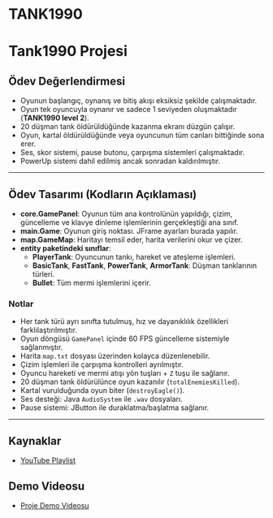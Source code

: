 # TANK1990
# Tank1990 Projesi

## Ödev Değerlendirmesi
- Oyunun başlangıç, oynanış ve bitiş akışı eksiksiz şekilde çalışmaktadır.  
- Oyun tek oyuncuyla oynanır ve sadece 1 seviyeden oluşmaktadır (**TANK1990 level 2**).  
- 20 düşman tank öldürüldüğünde kazanma ekranı düzgün çalışır.  
- Oyun, kartal öldürüldüğünde veya oyuncunun tüm canları bittiğinde sona erer.  
- Ses, skor sistemi, pause butonu, çarpışma sistemleri çalışmaktadır.  
- PowerUp sistemi dahil edilmiş ancak sonradan kaldırılmıştır.  

---

## Ödev Tasarımı (Kodların Açıklaması)
- **core.GamePanel**: Oyunun tüm ana kontrolünün yapıldığı, çizim, güncelleme ve klavye dinleme işlemlerinin gerçekleştiği ana sınıf.  
- **main.Game**: Oyunun giriş noktası. JFrame ayarları burada yapılır.  
- **map.GameMap**: Haritayı temsil eder, harita verilerini okur ve çizer.  
- **entity paketindeki sınıflar**:  
  - **PlayerTank**: Oyuncunun tankı, hareket ve ateşleme işlemleri.  
  - **BasicTank**, **FastTank**, **PowerTank**, **ArmorTank**: Düşman tanklarının türleri.  
  - **Bullet**: Tüm mermi işlemlerini içerir.  

### Notlar
- Her tank türü ayrı sınıfta tutulmuş, hız ve dayanıklılık özellikleri farklılaştırılmıştır.  
- Oyun döngüsü `GamePanel` içinde 60 FPS güncelleme sistemiyle sağlanmıştır.  
- Harita `map.txt` dosyası üzerinden kolayca düzenlenebilir.  
- Çizim işlemleri ile çarpışma kontrolleri ayrılmıştır.  
- Oyuncu hareketi ve mermi atışı yön tuşları + `Z` tuşu ile sağlanır.  
- 20 düşman tank öldürülünce oyun kazanılır (`totalEnemiesKilled`).  
- Kartal vurulduğunda oyun biter (`destroyEagle()`).  
- Ses desteği: Java `AudioSystem` ile `.wav` dosyaları.  
- Pause sistemi: JButton ile duraklatma/başlatma sağlanır.  

---

## Kaynaklar
- [YouTube Playlist](https://www.youtube.com/watch?v=om59cwR7psI&list=PL_QPQmz5C6WUF-pOQDsbsKbaBZqXj4qSq)  

## Demo Videosu
- [Proje Demo Videosu](https://youtu.be/zb4fVr6ncwM)
